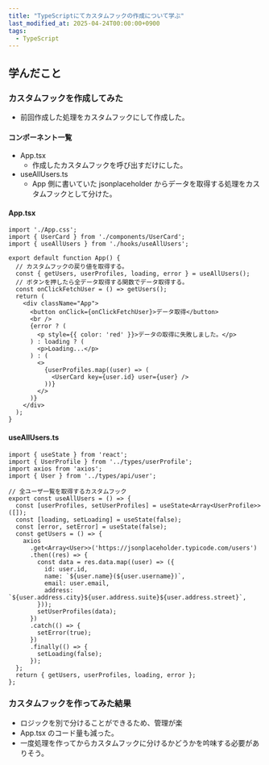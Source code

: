 ```yaml
---
title: "TypeScriptにてカスタムフックの作成について学ぶ"
last_modified_at: 2025-04-24T00:00:00+0900
tags:
  - TypeScript
---
```


## 学んだこと

### カスタムフックを作成してみた

- 前回作成した処理をカスタムフックにして作成した。

#### コンポーネント一覧

- App.tsx
  - 作成したカスタムフックを呼び出すだけにした。
- useAllUsers.ts
  - App 側に書いていた jsonplaceholder からデータを取得する処理をカスタムフックとして分けた。

#### App.tsx

```
import './App.css';
import { UserCard } from './components/UserCard';
import { useAllUsers } from './hooks/useAllUsers';

export default function App() {
  // カスタムフックの戻り値を取得する。
  const { getUsers, userProfiles, loading, error } = useAllUsers();
  // ボタンを押したら全データ取得する関数でデータ取得する。
  const onClickFetchUser = () => getUsers();
  return (
    <div className="App">
      <button onClick={onClickFetchUser}>データ取得</button>
      <br />
      {error ? (
        <p style={{ color: 'red' }}>データの取得に失敗しました。</p>
      ) : loading ? (
        <p>Loading...</p>
      ) : (
        <>
          {userProfiles.map((user) => (
            <UserCard key={user.id} user={user} />
          ))}
        </>
      )}
    </div>
  );
}

```

#### useAllUsers.ts

```
import { useState } from 'react';
import { UserProfile } from '../types/userProfile';
import axios from 'axios';
import { User } from '../types/api/user';

// 全ユーザ一覧を取得するカスタムフック
export const useAllUsers = () => {
  const [userProfiles, setUserProfiles] = useState<Array<UserProfile>>([]);
  const [loading, setLoading] = useState(false);
  const [error, setError] = useState(false);
  const getUsers = () => {
    axios
      .get<Array<User>>('https://jsonplaceholder.typicode.com/users')
      .then((res) => {
        const data = res.data.map((user) => ({
          id: user.id,
          name: `${user.name}(${user.username})`,
          email: user.email,
          address: `${user.address.city}${user.address.suite}${user.address.street}`,
        }));
        setUserProfiles(data);
      })
      .catch(() => {
        setError(true);
      })
      .finally(() => {
        setLoading(false);
      });
  };
  return { getUsers, userProfiles, loading, error };
};

```

### カスタムフックを作ってみた結果

- ロジックを別で分けることができるため、管理が楽
- App.tsx のコード量も減った。
- 一度処理を作ってからカスタムフックに分けるかどうかを吟味する必要がありそう。
